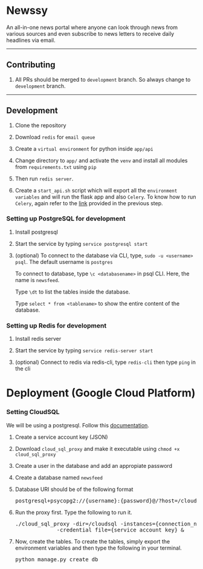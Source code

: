 # Newssy

An all-in-one news portal where anyone can look through news from various sources and even subscribe to news letters to receive daily headlines via email.

---

## Contributing

1. All PRs should be merged to `development` branch. So always change to `development` branch.

---

## Development

1. Clone the repository

2. Download `redis` for `email queue`

3. Create a `virtual environment` for python inside `app/api`

4. Change directory to `app/` and activate the `venv` and install all modules from `requirements.txt` using `pip`

5. Then run `redis server`.

6. Create a `start_api.sh` script which will export all the `environment variables` and will run the flask app and also `Celery`. To know how to run `Celery`, again refer to the [link](https://pratos.github.io/2017-01-12/celery-setup-on-windows/) provided in the previous step.


### Setting up PostgreSQL for development

1. Install postgresql

2. Start the service by typing `service postgresql start`

3. (optional) To connect to the database via CLI, type, `sudo -u <username> psql`. The default username is `postgres`

    To connect to database, type `\c <databasename>` in psql CLI. Here, the name is `newsfeed`.

    Type `\dt` to list the tables inside the database.

    Type `select * from <tablename>` to show the entire content of the database.

### Setting up Redis for development

1. Install redis server

2. Start the service by typing `service redis-server start`

3. (optional) Connect to redis via redis-cli, type `redis-cli` then type `ping` in the cli

Deployment (Google Cloud Platform)
======

### Setting CloudSQL

We will be using a postgresql. Follow this [documentation](https://cloud.google.com/sql/docs/postgres/connect-external-app#sqlalchemy-unix).

1. Create a service account key (JSON)

2. Download `cloud_sql_proxy` and make it executable using `chmod +x cloud_sql_proxy`

3. Create a user in the database and add an appropiate password

4. Create a database named `newsfeed`

5. Database URI should be of the following format <pre>postgresql+psycopg2://{username}:{password}@/?host=/cloudsql/{connection_name}</pre>

6. Run the proxy first. Type the following to run it. 
    <pre>./cloud_sql_proxy -dir=/cloudsql -instances={connection_name} \
                -credential_file={service_account_key} &</pre>

7. Now, create the tables. To create the tables, simply export the environment variables and then type the following in your terminal. <pre>python manage.py create_db</pre>
